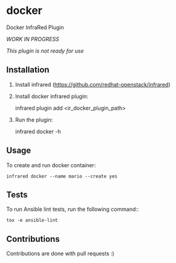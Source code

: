 # docker

Docker InfraRed Plugin

*WORK IN PROGRESS*

*This plugin is not ready for use*

## Installation

1. Install infrared (https://github.com/redhat-openstack/infrared)
2. Install docker infrared plugin:

    infrared plugin add <ir_docker_plugin_path>

3. Run the plugin:

    infrared docker -h

## Usage

To create and run docker container:

    infrared docker --name mario --create yes


## Tests

To run Ansible lint tests, run the following command::

    tox -e ansible-lint

## Contributions

Contributions are done with pull requests :)
